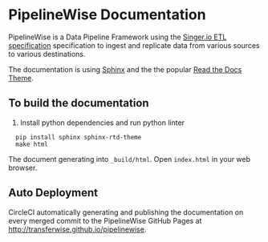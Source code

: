 # PipelineWise Documentation

PipelineWise is a Data Pipeline Framework using the [Singer.io ETL specification](https://singer.io)
specification to ingest and replicate data from various sources to various destinations.

The documentation is using [Sphinx](http://www.sphinx-doc.org) and the the popular
[Read the Docs Theme](https://sphinx-rtd-theme.readthedocs.io).

## To build the documentation

1. Install python dependencies and run python linter
```
  pip install sphinx sphinx-rtd-theme
  make html
```

The document generating into `_build/html`. Open `index.html` in your web browser.

 ## Auto Deployment

CircleCI automatically generating and publishing the documentation on every merged
commit to the PipelineWise GitHub Pages at http://transferwise.github.io/pipelinewise.
